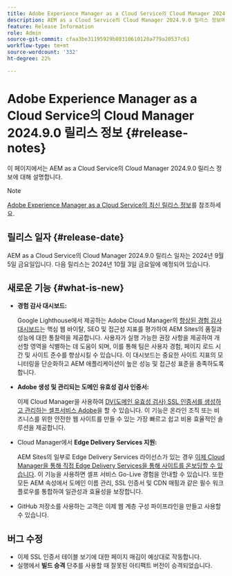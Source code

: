 ```yaml
---
title: Adobe Experience Manager as a Cloud Service의 Cloud Manager 2024.9.0 릴리스 정보
description: AEM as a Cloud Service의 Cloud Manager 2024.9.0 릴리스 정보에 대해 알아봅니다.
feature: Release Information
role: Admin
source-git-commit: cfaa3be31195929b80310610120a779a20537c61
workflow-type: tm+mt
source-wordcount: '332'
ht-degree: 22%

---
```


# Adobe Experience Manager as a Cloud Service의 Cloud Manager 2024.9.0 릴리스 정보 {#release-notes}

이 페이지에서는 AEM as a Cloud Service의 Cloud Manager 2024.9.0 릴리스 정보에 대해 설명합니다.

>[!NOTE]
>
>[Adobe Experience Manager as a Cloud Service의 최신 릴리스 정보](/help/release-notes/release-notes-cloud/release-notes-current.md)를 참조하세요.

## 릴리스 일자 {#release-date}

AEM as a Cloud Service의 Cloud Manager 2024.9.0 릴리스 일자는 2024년 9월 5일 금요일입니다. 다음 릴리스는 2024년 10월 3일 금요일에 예정되어 있습니다.

## 새로운 기능 {#what-is-new}

* **경험 감사 대시보드:**

  Google Lighthouse에서 제공하는 Adobe Cloud Manager의 [향상된 경험 감사 대시보드](/help/implementing/cloud-manager/experience-audit-dashboard.md)는 핵심 웹 바이탈, SEO 및 접근성 지표를 평가하여 AEM Sites의 품질과 성능에 대한 통찰력을 제공합니다. 사용자가 실행 가능한 권장 사항을 제공하여 개선할 영역을 식별하는 데 도움이 되며, 이를 통해 팀은 사용자 경험, 페이지 로드 시간 및 사이트 준수를 향상시킬 수 있습니다. 이 대시보드는 중요한 사이트 지표의 모니터링을 단순화하고 AEM 애플리케이션이 높은 성능 및 접근성 표준을 충족하도록 합니다.

* **Adobe 생성 및 관리되는 도메인 유효성 검사 인증서:**

  이제 Cloud Manager을 사용하여 [DV(도메인 유효성 검사) SSL 인증서를 생성하고 관리하는 셀프서비스 Adobe](/help/implementing/cloud-manager/managing-ssl-certifications/add-ssl-certificate.md)을 할 수 있습니다. 이 기능은 온라인 조직 또는 비즈니스를 위한 안전한 웹 사이트를 만들 수 있는 가장 빠르고 쉽고 비용 효율적인 솔루션을 제공합니다. <!-- CMGR-52403 -->

* Cloud Manager에서 **Edge Delivery Services 지원:**

  AEM Sites의 일부로 Edge Delivery Services 라이선스가 있는 경우 [이제 Cloud Manager을 통해 직접 Edge Delivery Services을 통해 사이트를 온보딩할 수 있습니다](/help/implementing/cloud-manager/edge-delivery-services.md). 이 기능을 사용하면 셀프 서비스 Go-Live 경험을 안내할 수 있습니다. 또한 모든 AEM 속성에서 도메인 이름 관리, SSL 인증서 및 CDN 매핑과 같은 필수 워크플로우를 통합하여 일관성과 효율성을 보장합니다. <!-- CMGR-49859 -->

* GitHub 저장소를 사용하는 고객은 이제 웹 계층 구성 파이프라인을 만들고 사용할 수 있습니다. <!--( KEEP IN? SP: YES CMGR-59046 and Slack https://cq-dev.slack.com/archives/C07LFP5BZ2L/p1725407057847379 ) -->

<!--
## Early adoption program {#early-adoption}

For a chance to test some upcoming features, be a part of Adobe's early adoption program. -->


## 버그 수정

* 이제 SSL 인증서 테이블 보기에 대한 페이지 매김이 예상대로 작동합니다. <!-- (CMGR-60804 - [UI] Pagination doesn't work for ssl certificates) -->
* 실행에서 **빌드 승격** 단추를 사용할 때 잘못된 아티팩트 버전이 승격되었습니다. <!-- ( KEEP IN? SP: YES CMGR-59519 and Slack https://cq-dev.slack.com/archives/C07LFPN2R08/p1725408253474129 ) -->

<!-- * Slack message says next release? SP: REMOVE (Leave in for now) SSL Certificates table in Cloud Manager now enables pagination in the user experience. ( https://jira.corp.adobe.com/browse/CMGR-61041 and Slack https://cq-dev.slack.com/archives/C07LFRE9QJU/p1725408553760009 ) --<>
